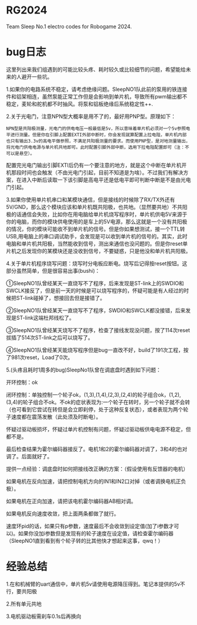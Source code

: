 # RG2024
Team Sleep No.1  electro codes for Robogame 2024.

# bug日志
这里列出来我们组遇到的可能比较头疼、耗时较久或比较细节的问题，希望能给未来的人避开一些坑。

1.如果你的电路系统不稳定，请考虑绝缘问题。SleepNO1队此前的泵用的铁连接件和铝架相连，虽然泵能正常工作但是会影响到单片机，导致所有pwm输出都不稳定，麦轮和舵机都不时抽风。将泵和铝板绝缘后系统稳定性++.

2.关于光电门，注意NPN型大概率是用不了的，最好用PNP型。原理如下：
    
    NPN型是共阳极测量，光电门的供电电压一般最低是5v，所以意味着单片机必须对一个5v参照电平进行测量。但是你在引脚上配置EXTI外部中断时，你会发现就算配置上拉电阻，单片机内部也只有输出3.3v的高电平做参照，不满足共阳极测量的要求。而使用PNP型，是对地测量输出，将光电门供电电源与单片机共地即可。此时配置引脚外部中断，选用下拉电阻配置即可（注：不可以是悬空）。

配置完光电门输出引脚EXTI后仍有一个要注意的地方，就是这个中断在单片机开机那段时间也会触发（不由光电门引起，目前不知道是为啥）。不过我们有解决方案，在进入中断后读取一下该引脚是高电平还是低电平即可判断中断是不是由光电门引起。

3.如果你使用单片机串口和某模块通信，但是接线的时候除了RX/TX外还有5V/GND，那么这个模块应该和单片机既共阳极，也共地。（显然要共地）不共阳极的话通信会失败，比如你在用电脑给单片机烧写程序时，单片机供电5V来源于你的电脑，而你的模块供电使用的是车上的5V电源，那么这就是一个没有共阳极的情况，你的模块可能收不到单片机的信号。但是你如果想测试，接一个TTL转USB,用电脑上的串口调试助手，会发现是可以收到单片机的信号的。其实，此时电脑和单片机共阳极，当然能收到信号，测出来通信也没问题的。但是你reset单片机之后发现你的某模块还是没收到信号，不要疑惑，只是他没和单片机共阳极。

4.关于单片机程序烧写问题：烧写时分电板应断电。烧写后记得按reset按钮。这部分虽然简单，但是很容易出事(bushi)：

①SleepNO1队曾经某天一直烧写不了程序，后来发现是ST-link上的SWDIO和SWCLK接反了，但是前一天的时候是可以烧写程序的，怀疑可能是有人经过的时候把ST-link碰掉了，想接回去但是接错了。

②SleepNO1队曾经某天一直烧写不了程序，SWDIO和SWCLK都没接错，后来发现是ST-link这端杜邦线松了。

③SleepNO1队曾经某天烧写不了程序，检查了接线发现没问题，按了114次reset拔插了514次ST-link之后可以烧写了。

④SleepNO1队曾经某天能烧写程序但是bug一直改不好，build了191次工程，按了981次reset，Load了0次。

5.(头疼且耗时1周多的bug)SleepNo1队曾在调底盘时遇到如下问题：

开环控制：ok

闭环控制：单独控制一个轮子ok，(1,3),(1,4),(2,3),(2,4)的轮子组合ok，(1,2),(3,4)的轮子组合不ok。不ok的症状表现为:一个轮子在转时，另一个轮子就不会转（也可看到它尝试在转但是会立即刹停，处于这种反复状态），或者表现为两个轮子速度都在震荡发散（此处须及时断电）。

怀疑过驱动板损坏，怀疑过单片机控制有问题，怀疑过驱动板供电电源不稳定，但都不是。

最后检查结果为霍尔编码器接反了。电机1和2的霍尔编码器对调了，3和4的也对调了。后面就好了。

提供一点经验：调底盘时如何把接线改正确的方案：（假设使用有反馈器的电机）

如果电机在反向加速，请把控制电机方向的IN1和IN2口对掉（或者调换电机正负极）。

如果电机在正向加速，请把该电机霍尔编码器AB相对调。

如果电机反向速度收敛，把上面两条都做了就行。

速度环pid的话，如果只有p参数，速度最后不会收敛到设定值(加了i参数才可以)。如果你没加i参数但是发现有的轮子速度在设定值，请检查霍尔编码器（SleepNO1直到看到有个轮子转的比其他快才想起来这事，qwq！）

# 经验总结
1.在和机械臂的uart通信中，单片机5v请使用电源降压得到。笔记本提供的5v不行，要共阳极

2.所有单元共地

3.电机驱动板需刹车0.1s后再换向
